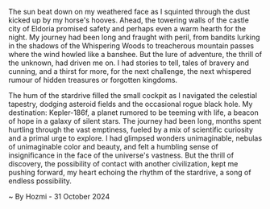 
The sun beat down on my weathered face as I squinted through the dust kicked up by my horse's hooves. Ahead, the towering walls of the castle city of Eldoria promised safety and perhaps even a warm hearth for the night. My journey had been long and fraught with peril, from bandits lurking in the shadows of the Whispering Woods to treacherous mountain passes where the wind howled like a banshee. But the lure of adventure, the thrill of the unknown, had driven me on. I had stories to tell, tales of bravery and cunning, and a thirst for more, for the next challenge, the next whispered rumour of hidden treasures or forgotten kingdoms.

The hum of the stardrive filled the small cockpit as I navigated the celestial tapestry, dodging asteroid fields and the occasional rogue black hole. My destination: Kepler-186f, a planet rumored to be teeming with life, a beacon of hope in a galaxy of silent stars. The journey had been long, months spent hurtling through the vast emptiness, fueled by a mix of scientific curiosity and a primal urge to explore. I had glimpsed wonders unimaginable, nebulas of unimaginable color and beauty, and felt a humbling sense of insignificance in the face of the universe's vastness. But the thrill of discovery, the possibility of contact with another civilization, kept me pushing forward, my heart echoing the rhythm of the stardrive, a song of endless possibility. 

~ By Hozmi - 31 October 2024
